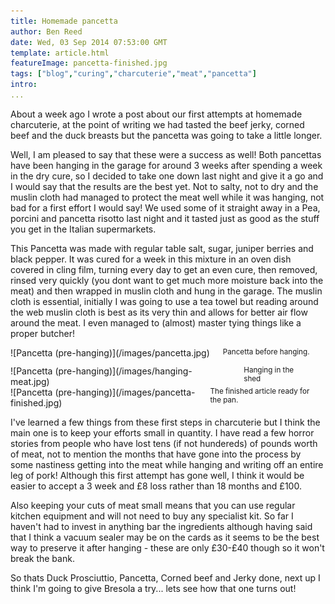 ```yaml
---
title: Homemade pancetta
author: Ben Reed
date: Wed, 03 Sep 2014 07:53:00 GMT
template: article.html
featureImage: pancetta-finished.jpg
tags: ["blog","curing","charcuterie","meat","pancetta"]
intro:  
... 
```


About a week ago I wrote a post about our first attempts at homemade charcuterie, at the point of writing we had tasted the beef jerky, corned beef and the duck breasts but the pancetta was going to take a little longer.

Well, I am pleased to say that these were a success as well! Both pancettas have been hanging in the garage for around 3 weeks after spending a week in the dry cure, so I decided to take one down last night and give it a go and I would say that the results are the best yet. Not to salty, not to dry and the muslin cloth had managed to protect the meat well while it was hanging, not bad for a first effort I would say! We used some of it straight away in a Pea, porcini and pancetta risotto last night and it tasted just as good as the stuff you get in the Italian supermarkets. 

This Pancetta was made with regular table salt, sugar, juniper berries and black pepper. It was cured for a week in this mixture in an oven dish covered in cling film, turning every day to get an even cure, then removed, rinsed very quickly (you dont want to get much more moisture back into the meat) and then wrapped in muslin cloth and hung in the garage. The muslin cloth is essential, initially I was going to use a tea towel but reading around the web muslin cloth is best as its very thin and allows for better air flow around the meat. I even managed to (almost) master tying things like a proper butcher!

<div class="row">
	<div class="medium-4 columns">
		![Pancetta (pre-hanging)](/images/pancetta.jpg)
		<small>Pancetta before hanging.</small>
		<hr />
	</div>
	<div class="medium-4 columns">
		![Pancetta (pre-hanging)](/images/hanging-meat.jpg)
		<small>Hanging in the shed</small>
		<hr />
	</div>
	<div class="medium-4 columns">
		![Pancetta (pre-hanging)](/images/pancetta-finished.jpg)
		<small>The finished article ready for the pan.</small>
		<hr />
	</div>
</div>

I've learned a few things from these first steps in charcuterie but I think the main one is to keep your efforts small in quantity. I have read a few horror stories from people who have lost tens (if not hundereds) of pounds worth of meat, not to mention the months that have gone into the process by some nastiness getting into the meat while hanging and writing off an entire leg of pork! Although this first attempt has gone well, I think it would be easier to accept a 3 week and £8 loss rather than 18 months and £100.

Also keeping your cuts of meat small means that you can use regular kitchen equipment and will not need to buy any specialist kit. So far I haven't had to invest in anything bar the ingredients although having said that I think a vacuum sealer may be on the cards as it seems to be the best way to preserve it after hanging - these are only £30-£40 though so it won't break the bank.

So thats Duck Prosciuttio, Pancetta, Corned beef and Jerky done, next up I think I'm going to give Bresola a try... lets see how that one turns out!